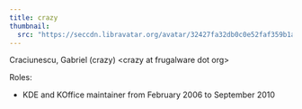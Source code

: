```yaml
---
title: crazy
thumbnail:
  src: "https://seccdn.libravatar.org/avatar/32427fa32db0c0e52faf359b1a6fa3a9"
---
```


Craciunescu, Gabriel (crazy) &lt;crazy at frugalware dot org&gt;

Roles:
* KDE and KOffice maintainer from February 2006 to September 2010
